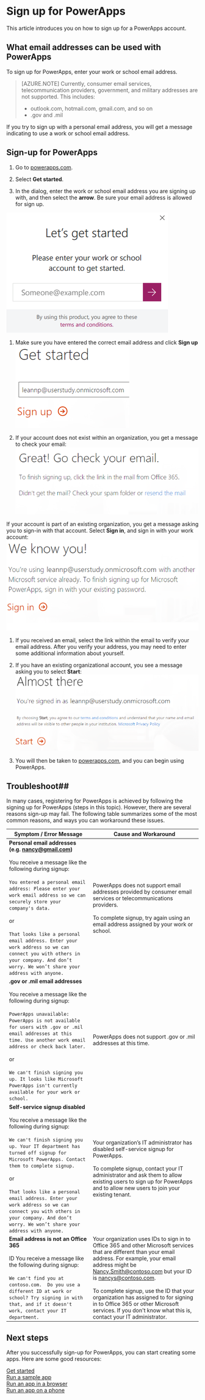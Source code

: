 <properties
    pageTitle="How to sign up for PowerApps | Microsoft PowerApps"
    description="Follow these steps in order to signup for PowerApps."
    services=""
    suite="powerapps"
    documentationCenter="na"
    authors="jamesol-msft"
    manager="darshand"
    editor=""
    tags=""
 />
<tags
    ms.service="powerapps"
    ms.devlang="na"
    ms.topic="article"
    ms.tgt_pltfrm="na"
    ms.workload="na"
    ms.date="04/13/2016"
    ms.author="jamesol"/>

# Sign up for PowerApps

This article introduces you on how to sign up for a PowerApps account.

## What email addresses can be used with PowerApps ##
To sign up for PowerApps, enter your work or school email address.

> [AZURE.NOTE] Currently, consumer email services, telecommunication providers, government, and military addresses are not supported. This includes:
> - outlook.com, hotmail.com, gmail.com, and so on
> - .gov and .mil


If you try to sign up with a personal email address, you will get a message indicating to use a work or school email address.


## Sign-up for PowerApps

1. Go to [powerapps.com](1).

1. Select **Get started**.

1. In the dialog, enter the work or school email address you are signing up with, and then select the **arrow**. Be sure your email address is allowed for sign up.

  ![](./media/signup-for-powerapps/PowerApps_Dialog.png)

1. Make sure you have entered the correct email address and click **Sign up**    
  ![](./media/signup-for-powerapps/BoxPortal_GettingStarted.png)

1. If your account does not exist within an organization, you get a message to check your email:  
![](./media/signup-for-powerapps/BoxPortal_CheckYourEmail.png)

  If your account is part of an existing organization, you get a message asking you to sign-in with that account. Select **Sign in**, and sign in with your work account:  
![](./media/signup-for-powerapps/BoxPortal_WeKnowYou.png)

1. If you received an email, select the link within the email to verify your email address. After you verify your address, you may need to enter some additional information about yourself.

1. If you have an existing organizational account, you see a message asking you to select **Start**:  
![](./media/signup-for-powerapps/BoxPortal_AlmostThere.png)

1. You will then be taken to [powerapps.com](2), and you can begin using PowerApps.

## Troubleshoot##
In many cases, registering for PowerApps is achieved by following the signing up for PowerApps (steps in this topic). However, there are several reasons sign-up may fail.  The following table summarizes some of the most common reasons, and ways you can workaround these issues.

| Symptom / Error Message |Cause and Workaround|
|---|---|
| **Personal email addresses (e.g. nancy@gmail.com)** <br> <br> You receive a message like the following during signup: <br> <br> `You entered a personal email address: Please enter your work email address so we can securely store your company's data.` <br> <br> or <br> <br> `That looks like a personal email address. Enter your work address so we can connect you with others in your company. And don’t worry. We won’t share your address with anyone.`| PowerApps does not support email addresses provided by consumer email services or telecommunications providers. <br> <br> To complete signup, try again using an email address assigned by your work or school.|
| **.gov or .mil email addresses** <br> <br> You receive a message like the following during signup: <br> <br> `PowerApps unavailable: PowerApps is not available for users with .gov or .mil email addresses at this time. Use another work email address or check back later.` <br> <br> or <br> <br> `We can't finish signing you up. It looks like Microsoft PowerApps isn't currently available for your work or school.` | PowerApps does not support .gov or .mil addresses at this time.|
| **Self-service signup disabled** <br> <br> You receive a message like the following during signup: <br> <br> `We can't finish signing you up. Your IT department has turned off signup for Microsoft PowerApps. Contact them to complete signup.` <br> <br> or <br> <br> `That looks like a personal email address. Enter your work address so we can connect you with others in your company. And don’t worry. We won’t share your address with anyone.` | Your organization’s IT administrator has disabled self-service signup for PowerApps. <br> <br> To complete signup, contact your IT administrator and ask them to allow existing users to sign up for PowerApps and to allow new users to join your existing tenant.|
| **Email address is not an Office 365** <br> <br>  ID You receive a message like the following during signup: <br> <br> `We can't find you at contoso.com.  Do you use a different ID at work or school? Try signing in with that, and if it doesn't work, contact your IT department.` | Your organization uses IDs to sign in to Office 365 and other Microsoft services that are different than your email address.  For example, your email address might be Nancy.Smith@contoso.com but your ID is nancys@contoso.com. <br> <br> To complete signup, use the ID that your organization has assigned to for signing in to Office 365 or other Microsoft services.  If you don't know what this is, contact your IT administrator. |

## Next steps

After you successfully sign-up for PowerApps, you can start creating some apps. Here are some good resources:

[Get started](./getting-started.md)  
[Run a sample app](./open-and-run-a-sample-app.md)  
[Run an app in a browser](./run-app-browser.md)  
[Run an app on a phone](./run-app-client.md)  

<!--Reference links in article-->
[1]: http://go.microsoft.com/fwlink/?LinkId=715583
[2]: http://go.microsoft.com/fwlink/?LinkId=708209
